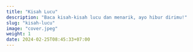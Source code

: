 ```yaml
---
title: "Kisah Lucu"
description: "Baca kisah-kisah lucu dan menarik, ayo hibur dirimu!"
slug: "kisah-lucu"
image: "cover.jpeg"
weight: 1
date: 2024-02-25T08:45:33+07:00
---
```

